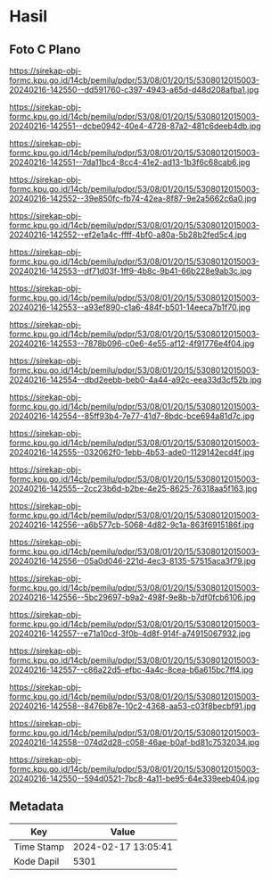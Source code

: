 # Hasil

## Foto C Plano

https://sirekap-obj-formc.kpu.go.id/14cb/pemilu/pdpr/53/08/01/20/15/5308012015003-20240216-142550--dd591760-c397-4943-a65d-d48d208afba1.jpg

https://sirekap-obj-formc.kpu.go.id/14cb/pemilu/pdpr/53/08/01/20/15/5308012015003-20240216-142551--dcbe0942-40e4-4728-87a2-481c6deeb4db.jpg

https://sirekap-obj-formc.kpu.go.id/14cb/pemilu/pdpr/53/08/01/20/15/5308012015003-20240216-142551--7da11bc4-8cc4-41e2-ad13-1b3f6c68cab6.jpg

https://sirekap-obj-formc.kpu.go.id/14cb/pemilu/pdpr/53/08/01/20/15/5308012015003-20240216-142552--39e850fc-fb74-42ea-8f87-9e2a5662c6a0.jpg

https://sirekap-obj-formc.kpu.go.id/14cb/pemilu/pdpr/53/08/01/20/15/5308012015003-20240216-142552--ef2e1a4c-ffff-4bf0-a80a-5b28b2fed5c4.jpg

https://sirekap-obj-formc.kpu.go.id/14cb/pemilu/pdpr/53/08/01/20/15/5308012015003-20240216-142553--df71d03f-1ff9-4b8c-9b41-66b228e9ab3c.jpg

https://sirekap-obj-formc.kpu.go.id/14cb/pemilu/pdpr/53/08/01/20/15/5308012015003-20240216-142553--a93ef890-c1a6-484f-b501-14eeca7b1f70.jpg

https://sirekap-obj-formc.kpu.go.id/14cb/pemilu/pdpr/53/08/01/20/15/5308012015003-20240216-142553--7878b096-c0e6-4e55-af12-4f91776e4f04.jpg

https://sirekap-obj-formc.kpu.go.id/14cb/pemilu/pdpr/53/08/01/20/15/5308012015003-20240216-142554--dbd2eebb-beb0-4a44-a92c-eea33d3cf52b.jpg

https://sirekap-obj-formc.kpu.go.id/14cb/pemilu/pdpr/53/08/01/20/15/5308012015003-20240216-142554--85ff93b4-7e77-41d7-8bdc-bce694a81d7c.jpg

https://sirekap-obj-formc.kpu.go.id/14cb/pemilu/pdpr/53/08/01/20/15/5308012015003-20240216-142555--032062f0-1ebb-4b53-ade0-1129142ecd4f.jpg

https://sirekap-obj-formc.kpu.go.id/14cb/pemilu/pdpr/53/08/01/20/15/5308012015003-20240216-142555--2cc23b6d-b2be-4e25-8625-76318aa5f163.jpg

https://sirekap-obj-formc.kpu.go.id/14cb/pemilu/pdpr/53/08/01/20/15/5308012015003-20240216-142556--a6b577cb-5068-4d82-9c1a-863f6915186f.jpg

https://sirekap-obj-formc.kpu.go.id/14cb/pemilu/pdpr/53/08/01/20/15/5308012015003-20240216-142556--05a0d046-221d-4ec3-8135-57515aca3f79.jpg

https://sirekap-obj-formc.kpu.go.id/14cb/pemilu/pdpr/53/08/01/20/15/5308012015003-20240216-142556--5bc29697-b9a2-498f-9e8b-b7df0fcb6106.jpg

https://sirekap-obj-formc.kpu.go.id/14cb/pemilu/pdpr/53/08/01/20/15/5308012015003-20240216-142557--e71a10cd-3f0b-4d8f-914f-a74915067932.jpg

https://sirekap-obj-formc.kpu.go.id/14cb/pemilu/pdpr/53/08/01/20/15/5308012015003-20240216-142557--c86a22d5-efbc-4a4c-8cea-b6a615bc7ff4.jpg

https://sirekap-obj-formc.kpu.go.id/14cb/pemilu/pdpr/53/08/01/20/15/5308012015003-20240216-142558--8476b87e-10c2-4368-aa53-c03f8becbf91.jpg

https://sirekap-obj-formc.kpu.go.id/14cb/pemilu/pdpr/53/08/01/20/15/5308012015003-20240216-142558--074d2d28-c058-46ae-b0af-bd81c7532034.jpg

https://sirekap-obj-formc.kpu.go.id/14cb/pemilu/pdpr/53/08/01/20/15/5308012015003-20240216-142550--594d0521-7bc8-4a11-be95-64e339eeb404.jpg


## Metadata

| Key        | Value               |
| ---------- | ------------------- |
| Time Stamp | 2024-02-17 13:05:41 |
| Kode Dapil | 5301                |



